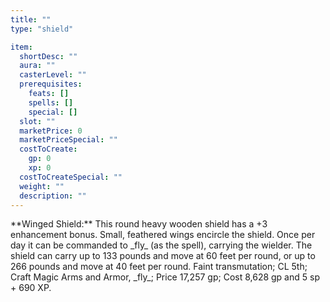 ```yaml
---
title: ""
type: "shield"

item:
  shortDesc: ""
  aura: ""
  casterLevel: ""
  prerequisites:
    feats: []
    spells: []
    special: []
  slot: ""
  marketPrice: 0
  marketPriceSpecial: ""
  costToCreate:
    gp: 0
    xp: 0
  costToCreateSpecial: ""
  weight: ""
  description: ""
---
```

<p id="winged-shield">**Winged Shield:** This round heavy wooden shield has a +3 enhancement bonus. Small, feathered wings encircle the shield.
Once per day it can be commanded to _fly_ (as the spell), carrying the wielder. The shield can carry up to 133 pounds and move at 60 feet per round, or up to 266 pounds and move at 40 feet per round.
Faint transmutation; CL 5th; Craft Magic Arms and Armor, _fly_; Price 17,257 gp; Cost 8,628 gp and 5 sp + 690 XP.
